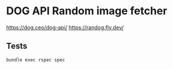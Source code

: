 # DOG API Random image fetcher

https://dog.ceo/dog-api/
https://randog.fly.dev/

## Tests
`bundle exec rspec spec`
